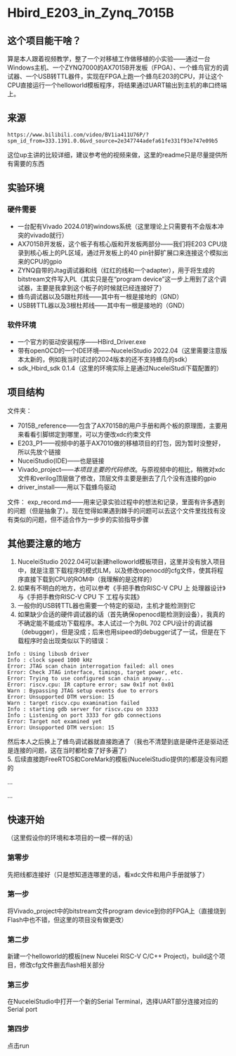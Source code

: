 # Hbird_E203_in_Zynq_7015B
## 这个项目能干啥？
算是本人跟着视频教学，整了一个对移植工作做移植的小实验——通过一台Windows主机、一个ZYNQ7000的AX7015B开发板（FPGA）、一个蜂鸟官方的调试器、一个USB转TTL器件，实现在FPGA上跑一个蜂鸟E203的CPU，并让这个CPU直接运行一个helloworld模板程序，将结果通过UART输出到主机的串口终端上。

## 来源
```
https://www.bilibili.com/video/BV1ia411U76P/?spm_id_from=333.1391.0.0&vd_source=2e347744adefa61fe331f93e747e09b5
```
这位up主讲的比较详细，建议参考他的视频来做，这里的readme只是尽量提供所有需要的东西

## 实验环境
### 硬件需要
- 一台配有Vivado 2024.01的windows系统（这里理论上只需要有不会版本冲突的vivado就行）
- AX7015B开发板，这个板子有核心版和开发板两部分——我们将E203 CPU烧录到核心板上的PL区域，通过开发板上的40 pin针脚扩展口来连接这个模拟出来的CPU的gpio
- ZYNQ自带的Jtag调试器和线（红红的线和一个adapter），用于将生成的bitstream文件写入PL（其实只是在“program device”这一步上用到了这个调试器，主要是我拿到这个板子的时候就已经连接好了）
- 蜂鸟调试器以及5跟杜邦线——其中有一根是接地的（GND）
- USB转TTL器以及3根杜邦线——其中有一根是接地的（GND）

### 软件环境
- 一个官方的驱动安装程序——HBird_Driver.exe
- 带有openOCD的一个IDE环境——NuceleiStudio 2022.04（这里需要注意版本太新的，例如我当时试过的2024版本的还不支持蜂鸟的sdk）
- sdk_Hbird_sdk 0.1.4（这里的环境实际上是通过NuceleiStudi下载配置的）

## 项目结构
文件夹：
- 7015B_reference——包含了AX7015B的用户手册和两个板的原理图，主要用来看看引脚绑定到哪里，可以方便改xdc约束文件
- E203_P1——视频中的基于AX7010做的移植项目的打包，因为暂时没整好，所以先放个链接
- NuceiStudio(IDE)——也是链接
- Vivado_project——*本项目主要的代码修改*。与原视频中的相比，稍微对xdc文件和verilog顶层做了修改，顶层文件主要是删去了几个没有连接的gpio
- driver_install——用以下载蜂鸟驱动

文件：
exp_record.md——用来记录实验过程中的想法和记录，里面有许多遇到的问题（但是抽象了）。现在觉得如果遇到棘手的问题可以去这个文件里找找有没有类似的问题，但不适合作为一步步的实验指导步骤

## 其他要注意的地方
1. NuceleiStudio 2022.04可以新建helloworld模板项目，这里并没有放入项目中，就是注意下载程序的模式ILM，以及修改openocd的cfg文件，使其将程序直接下载到CPU的ROM中（我理解的是这样的）
2. 如果有不明白的地方，也可以参考《手把手教你RISC-V CPU 上 处理器设计》与《手把手教你RISC-V CPU 下 工程与实践》
3. 一般你的USB转TTL器也需要一个特定的驱动，主机才能检测到它
4. 如果缺少合适的硬件调试器的话（首先确保openocd能检测到设备），我真的不确定能不能成功下载程序。本人试过一个为BL 702 CPU设计的调试器（debugger），但是没成；后来也用sipeed的debugger试了一试，但是在下载程序时会出现类似以下的错误：
```
Info : Using libusb driver
Info : clock speed 1000 kHz
Error: JTAG scan chain interrogation failed: all ones
Error: Check JTAG interface, timings, target power, etc.
Error: Trying to use configured scan chain anyway...
Error: riscv.cpu: IR capture error; saw 0x1f not 0x01
Warn : Bypassing JTAG setup events due to errors
Error: Unsupported DTM version: 15
Warn : target riscv.cpu examination failed
Info : starting gdb server for riscv.cpu on 3333
Info : Listening on port 3333 for gdb connections
Error: Target not examined yet
Error: Unsupported DTM version: 15
```
然后本人之后换上了蜂鸟调试器就直接跑通了（我也不清楚到底是硬件还是驱动还是连接的问题，这在当时都检查了好多遍了）  
5. 后续直接跑FreeRTOS和CoreMark的模板(NuceleiStudio提供的)都是没有问题的  

...  

...

## 快速开始
（这里假设你的环境和本项目的一模一样的话）

### 第零步
先把线都连接好（只是想知道连哪里的话，看xdc文件和用户手册就够了）

### 第一步
将Vivado_project中的bitstream文件program device到你的FPGA上（直接烧到Flash中也不错，但这里的项目没有做更改）

### 第二步
新建一个helloworld的模板(new Nucelei RISC-V C/C++ Project)，build这个项目，修改cfg文件删去flash相关部分

### 第三步
在NuceleiStudio中打开一个新的Serial Terminal，选择UART部分连接对应的Serial port

### 第四步
点击run
